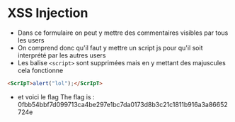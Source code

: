 # XSS Injection

- Dans ce formulaire on peut y mettre des commentaires visibles par tous les users
- On comprend donc qu'il faut y mettre un script js pour qu'il soit interprété par les autres users
- Les balise `<script>` sont supprimées mais en y mettant des majuscules cela fonctionne
```html
<ScrIpT>alert("lol");</ScrIpT>
```
- et voici le flag
The flag is : 0fbb54bbf7d099713ca4be297e1bc7da0173d8b3c21c1811b916a3a86652724e
